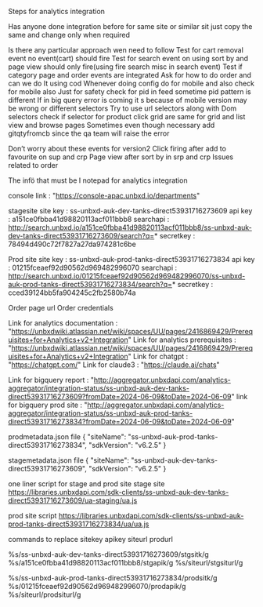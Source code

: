 

Steps for analytics integration


Has anyone done integration before for same site or similar sit just copy the same and change only when required

Is there any particular approach wen need to follow
Test for cart removal event no event(cart) should fire 
Test for search event on using sort by and page view should only fire(using fire search misc in search event)
Test if category page and order events are integrated 
Ask for how to do order and can we do It using cod
Whenever doing config do for mobile and also check for mobile also
Just for safety check for pid in feed sometime pid pattern is different
If in big query error is coming it s because of mobile version may be wrong or different selectors
Try to use url selectors along with Dom selectors
check if selector for product click grid are same for grid and list view and browse pages
Sometimes even though necessary add gitqtyfromcb since the qa team will raise the error


Don’t worry about these events for version2
Click firing after add to favourite on sup and crp
Page view after sort by in srp and crp
Issues related to order

The infö that must be I notepad for analytics integration

console link : "https://console-apac.unbxd.io/departments"


stagesite
site key : ss-unbxd-auk-dev-tanks-direct53931716273609
api key : a151ce0fbba41d98820113acf011bbb8
searchapi : http://search.unbxd.io/a151ce0fbba41d98820113acf011bbb8/ss-unbxd-auk-dev-tanks-direct53931716273609/search?q=*
secretkey : 78494d490c72f7827a27da974281c6be


Prod site
site key : ss-unbxd-auk-prod-tanks-direct53931716273834
api key : 01215fceaef92d90562d969482996070
searchapi : http://search.unbxd.io/01215fceaef92d90562d969482996070/ss-unbxd-auk-prod-tanks-direct53931716273834/search?q=*
secretkey : cced39124bb5fa904245c2fb2580b74a

Order page url
Order credentials

Link for analytics documentation : "https://unbxdwiki.atlassian.net/wiki/spaces/UU/pages/2416869429/Prerequisites+for+Analytics+v2+Integration"
Link for analytics prerequisites : "https://unbxdwiki.atlassian.net/wiki/spaces/UU/pages/2416869429/Prerequisites+for+Analytics+v2+Integration"
Link for chatgpt : "https://chatgpt.com/"
Link for claude3 : "https://claude.ai/chats"

Link for bigquery report : "http://aggregator.unbxdapi.com/analytics-aggregator/integration-status/ss-unbxd-auk-dev-tanks-direct53931716273609?fromDate=2024-06-09&toDate=2024-06-09"
link for bigquery prod site : "http://aggregator.unbxdapi.com/analytics-aggregator/integration-status/ss-unbxd-auk-prod-tanks-direct53931716273834?fromDate=2024-06-09&toDate=2024-06-09"





prodmetadata.json file
{
  "siteName": "ss-unbxd-auk-prod-tanks-direct53931716273834",
  "sdkVersion": "v6.2.5"
}

stagemetadata.json file
{
  "siteName": "ss-unbxd-auk-dev-tanks-direct53931716273609",
  "sdkVersion": "v6.2.5"
}

one liner script for stage and prod site
stage site
https://libraries.unbxdapi.com/sdk-clients/ss-unbxd-auk-dev-tanks-direct53931716273609/ua-staging/ua.js

prod site script
https://libraries.unbxdapi.com/sdk-clients/ss-unbxd-auk-prod-tanks-direct53931716273834/ua/ua.js

commands to replace sitekey apikey siteurl produrl 

%s/ss-unbxd-auk-dev-tanks-direct53931716273609/stgsitk/g
%s/a151ce0fbba41d98820113acf011bbb8/stgapik/g
%s/siteurl/stgsiturl/g



%s/ss-unbxd-auk-prod-tanks-direct53931716273834/prodsitk/g
%s/01215fceaef92d90562d969482996070/prodapik/g
%s/siteurl/prodsiturl/g


